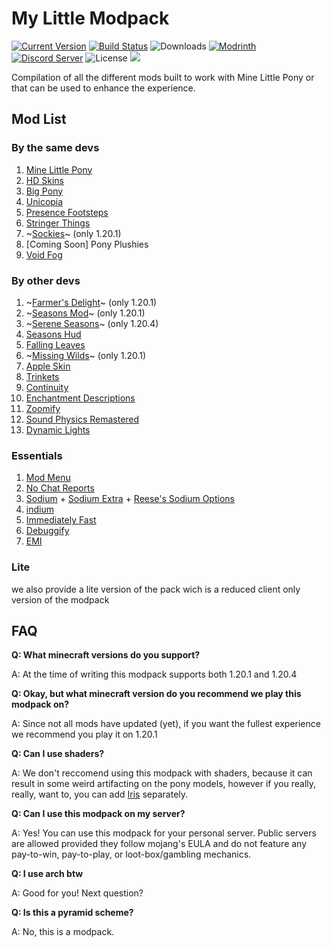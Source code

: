 # My Little Modpack

[![Current Version](https://img.shields.io/github/v/release/MineLittlePony/MyLittleModpack)](https://github.com/MineLittlePony/MyLittleModpack/releases/latest)
[![Build Status](https://github.com/MineLittlePony/MineLittlePony/actions/workflows/gradle-build.yml/badge.svg)](https://github.com/MineLittlePony/MyLittleModpack/actions/workflows/gradle-build.yml)
![Downloads](https://img.shields.io/github/downloads/MineLittlePony/MyLittleModpack/total.svg?color=yellowgreen)
[![Modrinth](https://img.shields.io/badge/dynamic/json?url=https%3A%2F%2Fapi.modrinth.com%2Fv2%modpack%2Fmy-little-modpack%2Fversion&query=%24%5B0%5D.version_number&label=modrinth)]([https://modrinth.com/mod/mine-little-pony](https://modrinth.com/modpack/my-little-modpack))
[![Discord Server](https://img.shields.io/discord/182490536119107584.svg?color=blueviolet)](https://discord.gg/HbJSFyu)
![License](https://img.shields.io/github/license/MineLittlePony/MyLittleModpack)
![](https://img.shields.io/badge/api-fabric-orange.svg)

Compilation of all the different mods built to work with Mine Little Pony or that can be used to enhance the experience.
  
## Mod List

### By the same devs
1. [Mine Little Pony](https://modrinth.com/mod/mine-little-pony)
2. [HD Skins](https://modrinth.com/mod/hd-skins)
3. [Big Pony](https://modrinth.com/mod/big-pony)
4. [Unicopia](https://modrinth.com/mod/unicopia)
5. [Presence Footsteps](https://modrinth.com/mod/presence-footsteps)
6. [Stringer Things](https://modrinth.com/mod/stringer-things)
7. ~[Sockies](https://github.com/MineLittlePony/Sockies)~ (only 1.20.1)
8. [Coming Soon] Pony Plushies
9. [Void Fog](https://modrinth.com/mod/void-fog)

### By other devs
1. ~[Farmer's Delight](https://modrinth.com/mod/farmers-delight-fabric)~ (only 1.20.1)
2. ~[Seasons Mod](https://modrinth.com/mod/fabric-seasons)~ (only 1.20.1)
3. ~[Serene Seasons](https://modrinth.com/mod/serene-seasons)~ (only 1.20.4) 
4. [Seasons Hud](https://modrinth.com/mod/seasonhud-fabric)
5. [Falling Leaves](https://modrinth.com/mod/fallingleaves)
6. ~[Missing Wilds](https://modrinth.com/mod/missing-wilds)~ (only 1.20.1)
7. [Apple Skin](https://modrinth.com/mod/appleskin)
8. [Trinkets](https://modrinth.com/mod/trinkets)
9. [Continuity](https://modrinth.com/mod/continuity)
10. [Enchantment Descriptions](https://modrinth.com/mod/enchantment-descriptions)
11. [Zoomify](https://modrinth.com/mod/zoomify)
12. [Sound Physics Remastered](https://modrinth.com/mod/sound-physics-remastered)
13. [Dynamic Lights](https://modrinth.com/mod/lambdynamiclights)

### Essentials
1. [Mod Menu](https://modrinth.com/mod/modmenu)
2. [No Chat Reports](https://modrinth.com/mod/no-chat-reports)
3. [Sodium](https://modrinth.com/mod/sodium) + [Sodium Extra](https://modrinth.com/mod/sodium-extra) + [Reese's Sodium Options](https://modrinth.com/mod/reeses-sodium-options)
4. [indium](https://modrinth.com/mod/indium)
5. [Immediately Fast](https://modrinth.com/mod/immediately-fast)
6. [Debuggify](https://modrinth.com/mod/debuggify)
7. [EMI](https://modrinth.com/mod/emi)

### Lite
we also provide a lite version of the pack wich is a reduced client only version of the modpack

## FAQ

**Q: What minecraft versions do you support?**

A: At the time of writing this modpack supports both 1.20.1 and 1.20.4

**Q: Okay, but what minecraft version do you recommend we play this modpack on?**

A: Since not all mods have updated (yet), if you want the fullest experience we recommend you play it on 1.20.1

**Q: Can I use shaders?**

A: We don't reccomend using this modpack with shaders, because it can result in some weird artifacting on the pony models, however if you really, really, want to, you can add [Iris](https://modrinth.com/mod/iris) separately.

**Q: Can I use this modpack on my server?**

A: Yes! You can use this modpack for your personal server. Public servers are allowed provided they follow mojang's EULA and do not feature any pay-to-win, pay-to-play, or loot-box/gambling mechanics.

**Q: I use arch btw**

A: Good for you! Next question?

**Q: Is this a pyramid scheme?**

A: No, this is a modpack.
